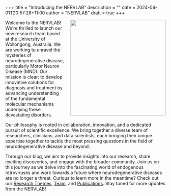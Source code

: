 +++
title = "Introducing the NERVLAB"
description = ""
date = 2024-04-01T20:57:28+11:00
author = "NERVLAB"
draft = true
+++

<img src="images\logo_large_black-orange.png" width="300" style="float:right; padding-left:20px" >

Welcome to the NERVLAB! We're thrilled to launch our new research team based at the University of Wollongong, Australia. We are working to unravel the mysteries of neurodegenerative disease, particularly Motor Neuron Disease (MND). Our mission is clear: to develop innovative solutions for diagnosis and treatment by advancing understanding of the fundamental molecular mechanisms underlying these devastating disorders.

Our philosophy is rooted in collaboration, innovation, and a dedicated pursuit of scientific excellence. We bring together a diverse team of researchers, clinicians, and data scientists, each bringing their unique expertise together to tackle the most pressing questions in the field of neurodegenerative disease and beyond.

Through our blog, we aim to provide insights into our research, share exciting discoveries, and engage with the broader community. Join us on this journey as we delve into the fascinating world of endogenous retroviruses and work towards a future where neurodegenerative diseases are no longer a threat. Curious to learn more in the meantime? Check out our [Research Themes](https://www.thenervlab.org/research/themes), [Team](https://www.thenervlab.org/research/team), and [Publications](https://www.thenervlab.org/research/publications). Stay tuned for more updates from the NERVLAB!